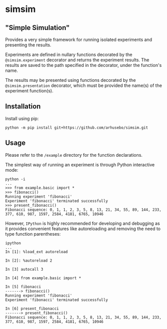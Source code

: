 # simsim
## "Simple Simulation"

Provides a very simple framework for running isolated experiments and presenting the results.

Experiments are defined in nullary functions decorated by the `@simsim.experiment` decorator and returns the experiment results. The results are saved to the path specified in the decorator, under the function's name.

The results may be presented using functions decorated by the `@simsim.presentation` decorator, which must be provided the name(s) of the experiment function(s).

## Installation
Install using pip:
```
python -m pip install git+https://github.com/arhusebo/simsim.git
```

## Usage
Please refer to the `/example` directory for the function declarations.

The simplest way of running an experiment is through Python interactive mode:
```
python -i
...
>>> from example.basic import *
>>> fibonacci()
Running experiment 'fibonacci'
Experiment 'fibonacci' terminated successfully
>>> present_fibonacci()
Fibonacci sequence: 0, 1, 1, 2, 3, 5, 8, 13, 21, 34, 55, 89, 144, 233, 377, 610, 987, 1597, 2584, 4181, 6765, 10946
```

However, `IPython` is highly recommended for developing and debugging as it provides convenient features like autoreloading and removing the need to type function parentheses:
```
ipython
...
In [1]: %load_ext autoreload

In [2]: %autoreload 2

In [3] autocall 3

In [4] from example.basic import *

In [5] fibonacci
-------> fibonacci()
Running experiment 'fibonacci'
Experiment 'fibonacci' terminated successfully

In [6] present_fibonacci
-------> present_fibonacci()
Fibonacci sequence: 0, 1, 1, 2, 3, 5, 8, 13, 21, 34, 55, 89, 144, 233, 377, 610, 987, 1597, 2584, 4181, 6765, 10946